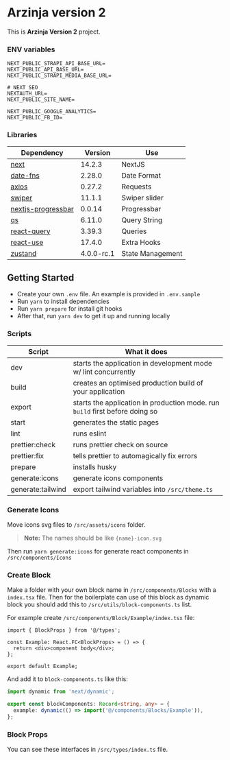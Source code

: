 # Arzinja version 2

This is **Arzinja Version 2** project.

### ENV variables

```dotenv
NEXT_PUBLIC_STRAPI_API_BASE_URL=
NEXT_PUBLIC_API_BASE_URL=
NEXT_PUBLIC_STRAPI_MEDIA_BASE_URL=

# NEXT SEO
NEXTAUTH_URL=
NEXT_PUBLIC_SITE_NAME=

NEXT_PUBLIC_GOOGLE_ANALYTICS=
NEXT_PUBLIC_FB_ID=
```

### Libraries

| Dependency                                                             | Version    | Use              |
| ---------------------------------------------------------------------- | ---------- | ---------------- |
| [next](https://nextjs.org/docs/getting-started)                        | 14.2.3     | NextJS           |
| [date-fns](https://github.com/date-fns/date-fns)                       | 2.28.0     | Date Format      |
| [axios](https://axios-http.com/)                                       | 0.27.2     | Requests         |
| [swiper](https://swiperjs.com/react)                                   | 11.1.1     | Swiper slider    |
| [nextjs-progressbar](https://www.npmjs.com/package/nextjs-progressbar) | 0.0.14     | Progressbar      |
| [qs](https://github.com/ljharb/qs)                                     | 6.11.0     | Query String     |
| [react-query](https://react-query-v3.tanstack.com/overview)            | 3.39.3     | Queries          |
| [react-use](https://github.com/streamich/react-use)                    | 17.4.0     | Extra Hooks      |
| [zustand](https://github.com/pmndrs/zustand)                           | 4.0.0-rc.1 | State Management |

## Getting Started

- Create your own `.env` file. An example is provided in `.env.sample`
- Run `yarn` to install dependencies
- Run `yarn prepare` for install git hooks
- After that, run `yarn dev` to get it up and running locally

### Scripts

| Script            | What it does                                                                 |
| ----------------- | ---------------------------------------------------------------------------- |
| dev               | starts the application in development mode w/ lint concurrently              |
| build             | creates an optimised production build of your application                    |
| export            | starts the application in production mode. run `build` first before doing so |
| start             | generates the static pages                                                   |
| lint              | runs eslint                                                                  |
| prettier:check    | runs prettier check on source                                                |
| prettier:fix      | tells prettier to automagically fix errors                                   |
| prepare           | installs husky                                                               |
| generate:icons    | generate icons components                                                    |
| generate:tailwind | export tailwind variables into `/src/theme.ts`                               |

### Generate Icons

Move icons svg files to `/src/assets/icons` folder.

> **Note:** The names should be like `{name}-icon.svg`

Then run `yarn generate:icons` for generate react components in `/src/components/Icons`

### Create Block

Make a folder with your own block name in `/src/components/Blocks` with a `index.tsx` file.
Then for the boilerplate can use of this block as dynamic block you should add this to `/src/utils/block-components.ts`
list.

For example create `/src/components/Block/Example/index.tsx` file:

```tsx
import { BlockProps } from '@/types';

const Example: React.FC<BlockProps> = () => {
  return <div>component body</div>;
};

export default Example;
```

And add it to `block-components.ts` like this:

```typescript
import dynamic from 'next/dynamic';

export const blockComponents: Record<string, any> = {
  example: dynamic(() => import('@/components/Blocks/Example')),
};
```

### Block Props

You can see these interfaces in `/src/types/index.ts` file.

